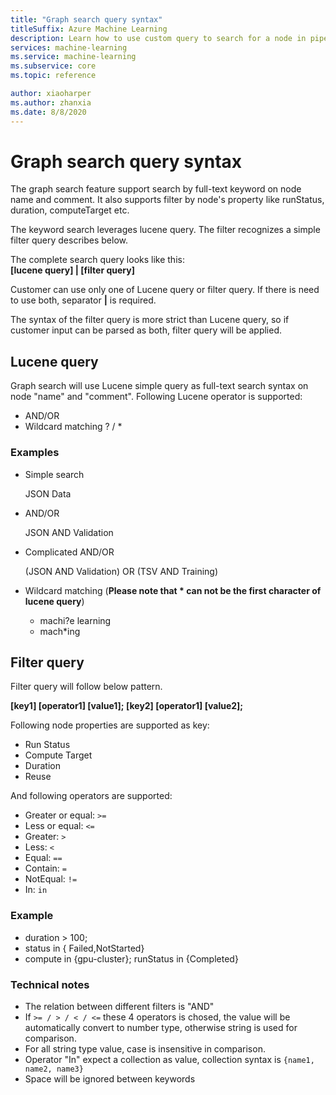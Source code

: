 ```yaml
---
title: "Graph search query syntax"
titleSuffix: Azure Machine Learning
description: Learn how to use custom query to search for a node in pipeline graph.
services: machine-learning
ms.service: machine-learning
ms.subservice: core
ms.topic: reference

author: xiaoharper
ms.author: zhanxia
ms.date: 8/8/2020
---
```

# Graph search query syntax

The graph search feature support search by full-text keyword on node name and comment. It also supports filter by node's property like runStatus, duration, computeTarget etc.

The keyword search leverages lucene query. The filter recognizes a simple filter query describes below.

The complete search query looks like this:  
**[lucene query] | [filter query]** 

 

Customer can use only one of Lucene query or filter query. If there is need to use both, separator **|** is required.

 
The syntax of the filter query is more strict than Lucene query, so if customer input can be parsed as both, filter query will be applied.

 

## Lucene query


Graph search will use Lucene simple query as full-text search syntax on node "name" and "comment". Following Lucene operator is supported:

 
- AND/OR
- Wildcard matching ? / *

 
### Examples

 

- Simple search


    JSON Data

- AND/OR

 

    JSON AND Validation

 

- Complicated AND/OR

 

    (JSON AND Validation) OR (TSV AND Training)

 

- Wildcard matching (**Please note that * can not be the first character of lucene query**)
    - machi?e learning
    - mach*ing

 


 

##  Filter query

 
Filter query will follow below pattern.

 

**[key1] [operator1] [value1]; [key2] [operator1] [value2];**

 

Following node properties are supported as key:

- Run Status
- Compute Target
- Duration
- Reuse

And following operators are supported:

- Greater or equal: `>=`
- Less or equal: `<=`
- Greater: `>`
- Less: `<`
- Equal: `==`
- Contain: `=`
- NotEqual: `!=`
- In: `in`

 



 

### Example

- duration > 100;
- status in { Failed,NotStarted}
- compute in {gpu-cluster}; runStatus in {Completed}

### Technical notes

- The relation between different filters is "AND"
- If `>= / > / < / <=` these 4 operators is chosed, the value will be automatically convert to number type, otherwise string is used for comparison.
- For all string type value, case is insensitive in comparison.
- Operator "In" expect a collection as value, collection syntax is `{name1, name2, name3}`
- Space will be ignored between keywords